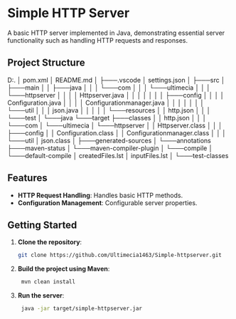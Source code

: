 # Simple HTTP Server

A basic HTTP server implemented in Java, demonstrating essential server functionality such as handling HTTP requests and responses.

## Project Structure


D:.
│   pom.xml
│   README.md
│
├───.vscode
│       settings.json
│
├───src
│   ├───main
│   │   ├───java
│   │   │   └───com
│   │   │       └───ultimecia
│   │   │           └───httpserver
│   │   │               │   Httpserver.java
│   │   │               │
│   │   │               ├───config
│   │   │               │       Configuration.java
│   │   │               │       Configurationmanager.java
│   │   │               │
│   │   │               └───util
│   │   │                       json.java
│   │   │
│   │   └───resources
│   │           http.json
│   │
│   └───test
│       └───java
└───target
    ├───classes
    │   │   http.json
    │   │
    │   └───com
    │       └───ultimecia
    │           └───httpserver
    │               │   Httpserver.class
    │               │
    │               ├───config
    │               │       Configuration.class
    │               │       Configurationmanager.class
    │               │
    │               └───util
    │                       json.class
    │
    ├───generated-sources
    │   └───annotations
    ├───maven-status
    │   └───maven-compiler-plugin
    │       └───compile
    │           └───default-compile
    │                   createdFiles.lst
    │                   inputFiles.lst
    │
    └───test-classes


## Features

- **HTTP Request Handling**: Handles basic HTTP methods.
- **Configuration Management**: Configurable server properties.

## Getting Started

1. **Clone the repository**:
   ```bash
   git clone https://github.com/Ultimecia1463/Simple-httpserver.git

2. **Build the project using Maven**:
   ```bash
    mvn clean install

3. **Run the server**:
   ```bash
    java -jar target/simple-httpserver.jar
